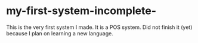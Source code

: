 # my-first-system-incomplete-
This is the very first system I made. It is a POS system. Did not finish it (yet) because I plan on learning a new language.
